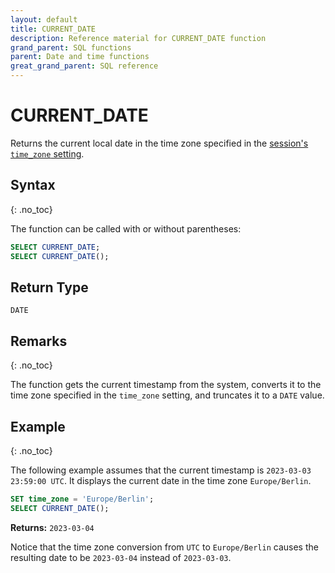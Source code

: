 ```yaml
---
layout: default
title: CURRENT_DATE
description: Reference material for CURRENT_DATE function
grand_parent: SQL functions
parent: Date and time functions
great_grand_parent: SQL reference
---
```


# CURRENT_DATE

Returns the current local date in the time zone specified in the [session's `time_zone` setting](../../../Reference/system-settings.md#set-time-zone).

## Syntax
{: .no_toc}

The function can be called with or without parentheses:

```sql
SELECT CURRENT_DATE;
SELECT CURRENT_DATE();
```

## Return Type

`DATE`

## Remarks
{: .no_toc}

The function gets the current timestamp from the system, converts it to the time zone specified in the `time_zone` setting, and truncates it to a `DATE` value.

## Example
{: .no_toc}

The following example assumes that the current timestamp is `2023-03-03 23:59:00 UTC`.
It displays the current date in the time zone `Europe/Berlin`.

```sql
SET time_zone = 'Europe/Berlin';
SELECT CURRENT_DATE();
```

**Returns:**
`2023-03-04`

Notice that the time zone conversion from `UTC` to `Europe/Berlin` causes the resulting date to be `2023-03-04` instead of `2023-03-03`.
